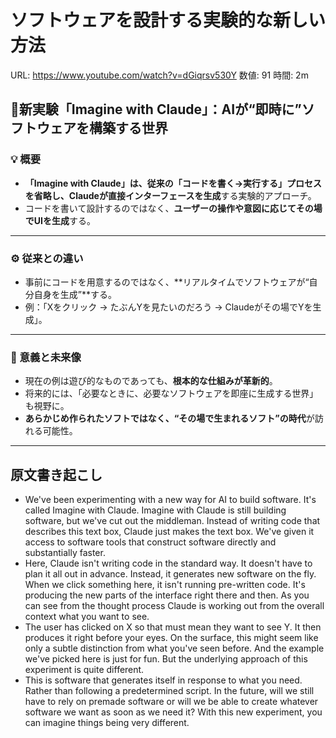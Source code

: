 # ソフトウェアを設計する実験的な新しい方法

URL: https://www.youtube.com/watch?v=dGiqrsv530Y
数値: 91
時間: 2m

## 🧪新実験「Imagine with Claude」：AIが“即時に”ソフトウェアを構築する世界

### 💡 概要

- **「Imagine with Claude」は、従来の「コードを書く→実行する」プロセスを省略し、Claudeが直接インターフェースを生成**する実験的アプローチ。
- コードを書いて設計するのではなく、**ユーザーの操作や意図に応じてその場でUIを生成**する。

---

### ⚙️ 従来との違い

- 事前にコードを用意するのではなく、**リアルタイムでソフトウェアが“自分自身を生成”**する。
- 例：「Xをクリック → たぶんYを見たいのだろう → Claudeがその場でYを生成」。

---

### 🚀 意義と未来像

- 現在の例は遊び的なものであっても、**根本的な仕組みが革新的**。
- 将来的には、「必要なときに、必要なソフトウェアを即座に生成する世界」も視野に。
- **あらかじめ作られたソフトではなく、“その場で生まれるソフト”の時代**が訪れる可能性。

---

## 原文書き起こし

- We've been experimenting with a new way for AI to build software. It's called Imagine with Claude. Imagine with Claude is still building software, but we've cut out the middleman. Instead of writing code that describes this text box, Claude just makes the text box. We've given it access to software tools that construct software directly and substantially faster.
- Here, Claude isn't writing code in the standard way. It doesn't have to plan it all out in advance. Instead, it generates new software on the fly. When we click something here, it isn't running pre-written code. It's producing the new parts of the interface right there and then. As you can see from the thought process Claude is working out from the overall context what you want to see.
- The user has clicked on X so that must mean they want to see Y. It then produces it right before your eyes. On the surface, this might seem like only a subtle distinction from what you've seen before. And the example we've picked here is just for fun. But the underlying approach of this experiment is quite different.
- This is software that generates itself in response to what you need. Rather than following a predetermined script. In the future, will we still have to rely on premade software or will we be able to create whatever software we want as soon as we need it? With this new experiment, you can imagine things being very different.